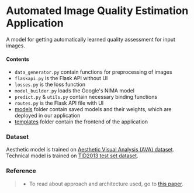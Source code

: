 # Automated Image Quality Estimation Application
A model for getting automatically learned quality assessment for input images. <br>
#### Contents
* `data_generator.py` contain functions for preprocessing of images<br>
* `flaskapi.py` is the Flask API without UI
* `losses.py` is the loss function 
* `model_builder.py` loads the Google's NIMA model
* `predict.py` & `utils.py` contain necessary binding functions
* `routes.py` is the Flask API file with UI
* [models](models/) folder contain saved models and their weights, which are deployed in our application
* [templates](templates/) folder contain the frontend of the application 

### Dataset
Aesthetic model is trained on [Aesthetic Visual Analysis (AVA) dataset](https://github.com/mtobeiyf/ava_downloader).<br>
Technical model is trained on [TID2013 test set dataset](https://paperswithcode.com/dataset/tid2013).<br>

### Reference
> * To read about approach and architecture used, go to [this paper](https://arxiv.org/pdf/1709.05424.pdf).
